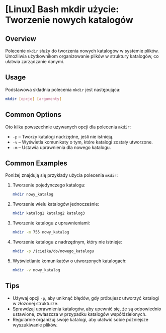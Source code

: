 # [Linux] Bash mkdir użycie: Tworzenie nowych katalogów

## Overview
Polecenie `mkdir` służy do tworzenia nowych katalogów w systemie plików. Umożliwia użytkownikom organizowanie plików w struktury katalogów, co ułatwia zarządzanie danymi.

## Usage
Podstawowa składnia polecenia `mkdir` jest następująca:

```bash
mkdir [opcje] [argumenty]
```

## Common Options
Oto kilka powszechnie używanych opcji dla polecenia `mkdir`:

- `-p` – Tworzy katalogi nadrzędne, jeśli nie istnieją.
- `-v` – Wyświetla komunikaty o tym, które katalogi zostały utworzone.
- `-m` – Ustawia uprawnienia dla nowego katalogu.

## Common Examples
Poniżej znajdują się przykłady użycia polecenia `mkdir`:

1. Tworzenie pojedynczego katalogu:
   ```bash
   mkdir nowy_katalog
   ```

2. Tworzenie wielu katalogów jednocześnie:
   ```bash
   mkdir katalog1 katalog2 katalog3
   ```

3. Tworzenie katalogu z uprawnieniami:
   ```bash
   mkdir -m 755 nowy_katalog
   ```

4. Tworzenie katalogu z nadrzędnym, który nie istnieje:
   ```bash
   mkdir -p /ścieżka/do/nowego_katalogu
   ```

5. Wyświetlanie komunikatów o utworzonych katalogach:
   ```bash
   mkdir -v nowy_katalog
   ```

## Tips
- Używaj opcji `-p`, aby uniknąć błędów, gdy próbujesz utworzyć katalogi w złożonej strukturze.
- Sprawdzaj uprawnienia katalogów, aby upewnić się, że są odpowiednio ustawione, zwłaszcza w przypadku katalogów współdzielonych.
- Regularnie organizuj swoje katalogi, aby ułatwić sobie późniejsze wyszukiwanie plików.